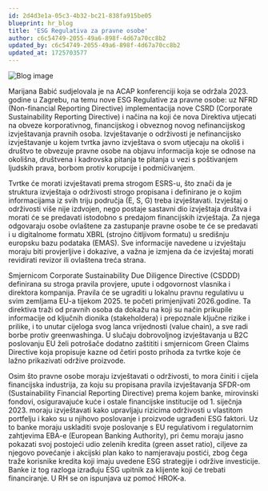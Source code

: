 ```yaml
---
id: 2d4d3e1a-05c3-4b32-bc21-838fa915be05
blueprint: hr_blog
title: 'ESG Regulativa za pravne osobe'
author: c6c54749-2055-49a6-898f-4d67a70cc8b2
updated_by: c6c54749-2055-49a6-898f-4d67a70cc8b2
updated_at: 1725703577
---
```

![Blog image](/assets/acap-day-2-10.jpg)

Marijana Babić sudjelovala je na ACAP konferenciji koja se održala 2023. godine u Zagrebu, na temu nove ESG Regulative za pravne osobe: uz NFRD (Non-financial Reporting Directive) implementacija nove CSRD (Corporate Sustainability Reporting Directive) i načina na koji će nova Direktiva utjecati na obveze korporativnog, financijskog i obveznog novog nefinancijskog izvještavanja pravnih osoba. Izvještavanje o održivosti je nefinancijsko izvještavanje u kojem tvrtka javno izvještava o svom utjecaju na okoliš i društvo te obvezuje pravne osobe na objavu informacija koje se odnose na okolišna, društvena i kadrovska pitanja te pitanja u vezi s poštivanjem ljudskih prava, borbom protiv korupcije i podmićivanjem. 

Tvrtke će morati izvještavati prema strogom ESRS-u, što znači da je struktura izvještaja o održivosti strogo propisana i definirano je o kojim informacijama iz svih triju područja (E, S, G) treba izvještavati. Izvještaj o održivosti više nije izdvojen, nego postaje sastavni dio izvještaja društva i morati će se predavati istodobno s predajom financijskih izvještaja. Za njega odgovaraju osobe ovlaštene za zastupanje pravne osobe te će se predavati i u digitalnome formatu XBRL (strojno čitljivom formatu) u središnju europsku bazu podataka (EMAS). Sve informacije navedene u izvještaju moraju biti provjerljive i dokazive, a važna je izmjena da će izvještaj morati revidirati revizor ili ovlaštena treća strana. 

Smjernicom Corporate Sustainability Due Diligence Directive (CSDDD) definirana su stroga pravila provjere, upute i odgovornost vlasnika i direktora kompanija. Pravila će se ugraditi u lokalnu pravnu regulativu u svim zemljama EU-a tijekom 2025. te početi primjenjivati 2026.godine. Ta direktiva traži od pravnih osoba da dokažu na koji su način prikupile informacije od ključnih dionika (stakeholdera) i prepoznale ključne rizike i prilike, i to unutar cijeloga svog lanca vrijednosti (value chain), a sve radi borbe protiv greenwashinga. U slučaju dobrovoljnog izvještavanja u B2C poslovanju EU želi potrošače dodatno zaštititi i smjernicom Green Claims Directive koja propisuje kazne od četiri posto prihoda za tvrtke koje će lažno prikazivati održive proizvode. 

Osim što pravne osobe moraju izvještavati o održivosti, to mora činiti i cijela financijska industrija, za koju su propisana pravila izvještavanja SFDR-om (Sustainability Financial Reporting Directive) prema kojem banke, mirovinski fondovi, osiguravajuće kuće i ostale financijske institucije od 1. siječnja 2023. moraju izvještavati kako upravljaju rizicima održivosti u vlastitom portfelju i kako su u njihovo poslovanje i proizvode ugrađeni ESG faktori. Uz to banke moraju uskladiti svoje poslovanje s EU regulativom i regulatornim zahtjevima EBA-e (European Banking Authority), pri čemu moraju jasno pokazati svoj postojeći udio zelenih kredita (green asset ratio), ciljeve za njegovo povećanje i akcijski plan kako to namjeravaju postići, zbog čega traže korisnike kredita koji imaju uvedene ESG strategije i održive investicije. Banke iz tog razloga izrađuju ESG upitnik za klijente koji će trebati financiranje. U RH se on ispunjava uz pomoć HROK-a.